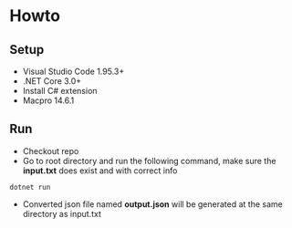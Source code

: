 # Howto

## Setup
- Visual Studio Code 1.95.3+
- .NET Core 3.0+
- Install C# extension
- Macpro 14.6.1

## Run
- Checkout repo
- Go to root directory and run the following command, make sure the **input.txt** does exist and with correct info
```
dotnet run
```
- Converted json file named **output.json** will be generated at the same directory as input.txt
